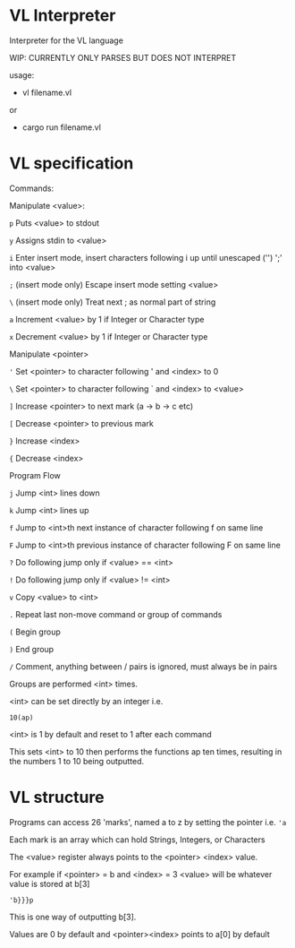 # VL Interpreter
Interpreter for the VL language

WIP: CURRENTLY ONLY PARSES BUT DOES NOT INTERPRET

usage:

- vl filename.vl

or

- cargo run filename.vl

# VL specification

Commands:

Manipulate \<value>:

`p` Puts \<value> to stdout

`y` Assigns stdin to \<value>

`i` Enter insert mode, insert characters following i up until unescaped ('\') ';' into \<value>

`;` (insert mode only) Escape insert mode setting \<value>

`\` (insert mode only) Treat next ; as normal part of string

`a` Increment \<value> by 1 if Integer or Character type

`x` Decrement \<value> by 1 if Integer or Character type

Manipulate \<pointer>

`'` Set \<pointer> to character following ' and \<index> to 0

`\` Set \<pointer> to character following \` and \<index> to \<value>

`]` Increase \<pointer> to next mark (a -> b -> c etc)

`[` Decrease \<pointer> to previous mark

`}` Increase \<index>

`{` Decrease \<index>

Program Flow

`j` Jump \<int> lines down

`k` Jump \<int> lines up

`f` Jump to \<int>th next instance of character following f on same line

`F` Jump to \<int>th previous instance of character following F on same line

`?` Do following jump only if \<value> == \<int>

`!` Do following jump only if \<value> != \<int>

`v` Copy \<value> to \<int>

`.` Repeat last non-move command or group of commands

`(` Begin group

`)` End group

`/` Comment, anything between / pairs is ignored, must always be in pairs

Groups are performed \<int> times.

\<int> can be set directly by an integer i.e.

`10(ap)`

\<int> is 1 by default and reset to 1 after each command

This sets \<int> to 10 then performs the functions ap ten times, resulting in the numbers 1 to 10 being outputted.


# VL structure

Programs can access 26 'marks', named a to z by setting the pointer i.e. `'a`

Each mark is an array which can hold Strings, Integers, or Characters

The \<value> register always points to the \<pointer> \<index> value.

For example if \<pointer> = b and \<index> = 3 \<value> will be whatever value is stored at b[3]

`'b}}}p`

This is one way of outputting b[3].

Values are 0 by default and \<pointer>\<index> points to a[0] by default
